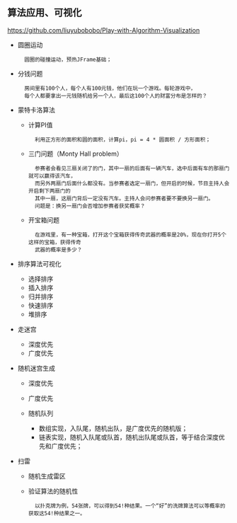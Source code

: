 ## 算法应用、可视化

https://github.com/liuyubobobo/Play-with-Algorithm-Visualization

- 圆圈运动

        圆圈的碰撞运动，预热JFrame基础；
        
- 分钱问题

        房间里有100个人，每个人有100元钱，他们在玩一个游戏。每轮游戏中，
        每个人都要拿出一元钱随机给另一个人，最后这100个人的财富分布是怎样的？

- 蒙特卡洛算法

    - 计算PI值
    
            利用正方形的面积和圆的面积，计算pi，pi = 4 * 圆面积 / 方形面积；

    - 三门问题（Monty Hall problem）

            参赛者会看见三扇关闭了的门，其中一扇的后面有一辆汽车，选中后面有车的那扇门就可以赢得该汽车，
            而另外两扇门后面什么都没有。当参赛者选定一扇门，但开启的时候，节目主持人会开启剩下两扇门的
            其中一扇，这扇门背后一定没有汽车。主持人会问参赛者要不要换另一扇门。
            问题是：换另一扇门会否增加参赛者获奖概率？
            
    - 开宝箱问题
    
            在游戏里，有一种宝箱，打开这个宝箱获得传奇武器的概率是20%，现在你打开5个这样的宝箱，获得传奇
            武器的概率是多少？
            
- 排序算法可视化

    - 选择排序
    - 插入排序
    - 归并排序
    - 快速排序
    - 堆排序
    
- 走迷宫

    - 深度优先
    - 广度优先
    
- 随机迷宫生成

    - 深度优先
    - 广度优先
    - 随机队列
    
        - 数组实现，入队尾，随机出队，是广度优先的随机版；
        - 链表实现，随机入队尾或队首，随机出队尾或队首，等于结合深度优先和广度优先；
        
- 扫雷

    - 随机生成雷区
    - 验证算法的随机性
    
            以扑克牌为例，54张牌，可以得到54!种结果。一个“好”的洗牌算法可以等概率的获取这54!种结果之一。